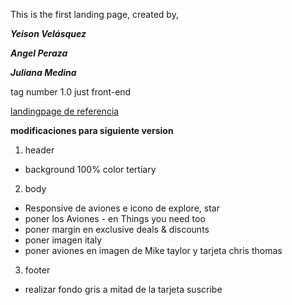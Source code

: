 This is the first landing page, created by, 

***Yeison Velásquez*** 

***Angel Peraza***

***Juliana Medina*** 


tag number 1.0 just front-end


[landingpage de referencia](https://www.figma.com/proto/JXxEk3s5NtrDy3r3dOiPH5/Untitled-(Copy)?node-id=0-20&scaling=scale-down-width&page-id=0%3A1)

**modificaciones para  siguiente version**
1. header
- background 100% color tertiary

2. body
- Responsive de aviones e icono de explore, star
- poner los Aviones - en Things you need too
- poner margin en exclusive deals & discounts
- poner imagen italy 
- poner aviones en imagen de Mike taylor y tarjeta chris thomas

3. footer
- realizar fondo gris a mitad de la tarjeta suscribe


